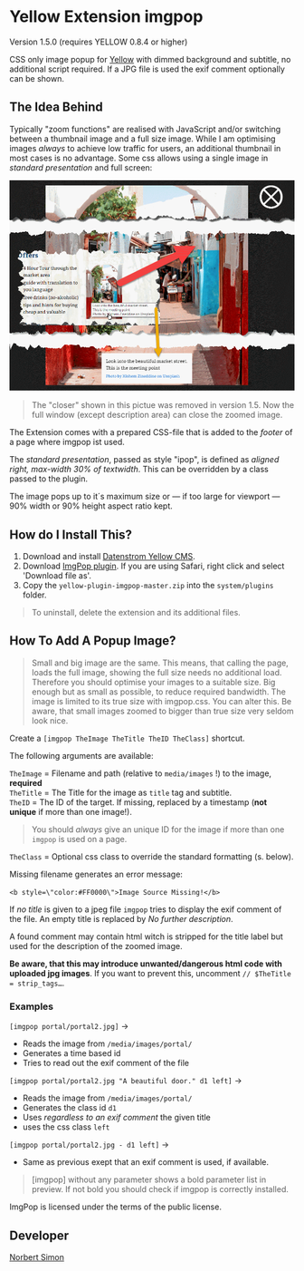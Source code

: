 # Yellow Extension imgpop

Version 1.5.0 (requires YELLOW 0.8.4 or higher)

CSS only image popup for [Yellow](https://developers.datenstrom.se/de/help/ "see homepage of Yellow") with dimmed background and subtitle, no additional script required. If a JPG file is used the exif comment optionally can be shown.

## The Idea Behind

Typically "zoom functions" are realised with JavaScript and/or switching between a thumbnail image and a full size image. While I am optimising images *always* to achieve low traffic for users, an additional thumbnail in most cases is no advantage. Some css allows using a single image in *standard presentation* and full screen: 

![Sample of operation](imgpop.png)

> The "closer" shown in this pictue was removed in version 1.5. Now the full window (except description area) can close the zoomed image.


The Extension comes with a prepared CSS-file that is added to the *footer* of a page where imgpop ist used.

The *standard presentation*, passed as style "ipop", is defined as *aligned right, max-width 30% of textwidth*. This can be overridden by a class passed to the plugin.

The image pops up to it´s maximum size or — if too large for viewport — 90% width or 90% height aspect ratio kept.

## How do I Install This?

1. Download and install [Datenstrom Yellow CMS](https://github.com/datenstrom/yellow/).
2. Download [ImgPop plugin](https://github.com/BsNoSi/yellow-extension-imgpop/archive/master.zip ).  If you are using Safari, right click and select 'Download file as'.
3. Copy the `yellow-plugin-imgpop-master.zip` into the `system/plugins` folder.


> To uninstall, delete the extension and its additional files.

## How To Add A Popup Image?

> Small and big image are the same. This means, that calling the page, loads the full image, showing the full size needs no additional load. Therefore you should optimise your images to a suitable size. Big enough but as small as possible, to reduce required bandwidth. The image is limited to its true size with imgpop.css. You can alter this. Be aware, that small images zoomed to bigger than true size very seldom look nice.

Create a `[imgpop TheImage TheTitle TheID TheClass]` shortcut.

The following arguments are available:

`TheImage` = Filename and path (relative to `media/images` !) to the image, **required**     
`TheTitle` = The Title for the image as `title` tag and subtitle.     
`TheID` = The ID of the target. If missing, replaced by a timestamp (**not unique** if more than one image!).      

> You should *always* give an unique ID for the image if more than one `imgpop` is used on a page.

`TheClass` =  Optional css class to override the standard formatting (s. below).

Missing filename generates an error message: 

`<b style=\"color:#FF0000\">Image Source Missing!</b>` 

If *no title* is given to a jpeg file `imgpop` tries to display the exif comment of the file. An empty title is replaced by *No further description*. 

A found comment may contain html witch is stripped for the title label but used for the description of the zoomed image. 

**Be aware, that this may introduce unwanted/dangerous html code with uploaded jpg images**.  If you want to prevent this, uncomment `// $TheTitle = strip_tags…`. 

### Examples

`[imgpop portal/portal2.jpg]` → 

- Reads the image from `/media/images/portal/`
- Generates  a time based id
- Tries to read out the exif comment of the file

`[imgpop portal/portal2.jpg "A beautiful door." d1 left]` → 

- Reads  the image from `/media/images/portal/`
- Generates the class id `d1`
- Uses *regardless to an exif comment* the given title
- uses the css class `left`

`[imgpop portal/portal2.jpg - d1 left]` → 

- Same as previous exept that an exif comment is used, if available.

> [imgpop] without any parameter shows a bold parameter list in preview. If not bold you should check if imgpop is correctly installed.


ImgPop is licensed under the terms of the public license.

## Developer

[Norbert Simon](https://nosi.de)
